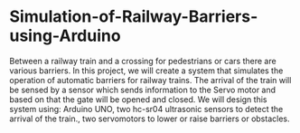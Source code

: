# Simulation-of-Railway-Barriers-using-Arduino
Between a railway train and a crossing for pedestrians or cars there are various barriers. In this project, we will create a system that simulates the operation of automatic barriers for railway trains. The arrival of the train will be sensed by a sensor which sends information to the Servo motor and based on that the gate will be opened and closed. We will design this system using: Arduino UNO, two hc-sr04 ultrasonic sensors to detect the arrival of the train., two servomotors to lower or raise barriers or obstacles.
